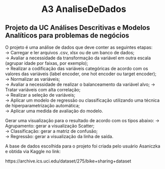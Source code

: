 <h1 align="center">A3 AnaliseDeDados</h1>
<h2>Projeto da UC Análises Descritivas e Modelos Analíticos para problemas de negócios</h2>

O projeto é uma análise de dados que deve conter as seguintes etapas:</br>
-> Carregar e ler arquivos .csv, xlsx ou de um banco de dados;</br>
-> Avaliar a necessidade da transformação da variável em outra escala (agrupar idade por faixas, por exemplo);</br>
-> Realizar a codificação das variáveis categóricas de acordo com os valores das variáveis (label encoder, one hot encoder ou target encoder);</br>
-> Normalizar as variáveis;</br>
-> Avaliar a necessidade de realizar o balanceamento da variável alvo;
-> Tratar variáveis com alta correlação;</br>
-> Realizar a seleção de variáveis;</br>
-> Aplicar um modelo de regressão ou classificação utilizando uma técnica de hiperparametrização automática;</br>
-> Aplicar uma medida de avaliação do modelo.

Gerar uma visualização para o resultado de acordo com os tipos abaixo:
  -> Agrupamento: gerar a visualização Scatter;</br>
  -> Classificação: gerar a matriz de confusão;</br>
  -> Regressão: gerar a visualização da linha de saída.</br>

<p>A base de dados escolhida para o projeto foi criada pelo usuário Asaniczka e obtida via Kaggle no link:</p>
<a>https://archive.ics.uci.edu/dataset/275/bike+sharing+dataset</a>
